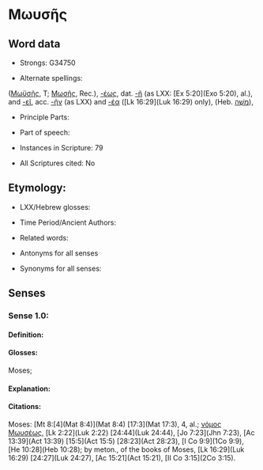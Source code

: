 # Μωυσῆς

<!-- Status: S2=NeedsEdits -->
<!-- Lexica used for edits:   -->

## Word data

* Strongs: G34750

* Alternate spellings:

([Μωϋσῆς](), T; [Μωσῆς](), Rec.), [-έως](), dat. [-ῆ]() (as LXX: [Ex 5:20](Exo 5:20), al.), and [-εῖ](), acc. [-ῆν]() (as LXX) and [-έα]() ([Lk 16:29](Luk 16:29) only), (Heb. [מֹשֶׁה](//en-uhl/H4872)),

* Principle Parts: 


* Part of speech: 


* Instances in Scripture: 79

* All Scriptures cited: No

## Etymology: 


* LXX/Hebrew glosses: 


* Time Period/Ancient Authors: 


* Related words: 

* Antonyms for all senses

* Synonyms for all senses: 


## Senses 


### Sense  1.0: 

#### Definition: 

#### Glosses: 

Moses; 

#### Explanation: 


#### Citations: 

Moses: [Mt 8:[4](Mat 8:4)](Mat 8:4) [17:3](Mat 17:3), 4, al.; [νόμος Μωυσέως](), [Lk 2:22](Luk 2:22) [24:44](Luk 24:44), [Jo 7:23](Jhn 7:23), [Ac 13:39](Act 13:39) [15:5](Act 15:5) [28:23](Act 28:23), [I Co 9:9](1Co 9:9), [He 10:28](Heb 10:28); by meton., of the books of Moses, [Lk 16:29](Luk 16:29) [24:27](Luk 24:27), [Ac 15:21](Act 15:21), [II Co 3:15](2Co 3:15).
